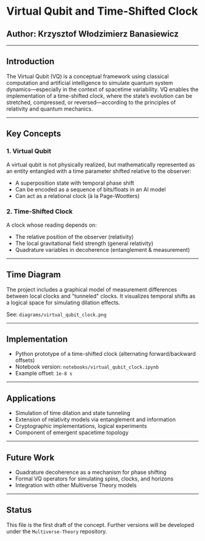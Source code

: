 
# Virtual Qubit and Time-Shifted Clock

## Author: Krzysztof Włodzimierz Banasiewicz

---

## Introduction

The Virtual Qubit (VQ) is a conceptual framework using classical computation and artificial intelligence to simulate quantum system dynamics—especially in the context of spacetime variability. VQ enables the implementation of a time-shifted clock, where the state’s evolution can be stretched, compressed, or reversed—according to the principles of relativity and quantum mechanics.

---

## Key Concepts

### 1. Virtual Qubit
A virtual qubit is not physically realized, but mathematically represented as an entity entangled with a time parameter shifted relative to the observer:
- A superposition state with temporal phase shift
- Can be encoded as a sequence of bits/floats in an AI model
- Can act as a relational clock (à la Page-Wootters)

### 2. Time-Shifted Clock
A clock whose reading depends on:
- The relative position of the observer (relativity)
- The local gravitational field strength (general relativity)
- Quadrature variables in decoherence (entanglement & measurement)

---

## Time Diagram

The project includes a graphical model of measurement differences between local clocks and "tunneled" clocks. It visualizes temporal shifts as a logical space for simulating dilation effects.

See: `diagrams/virtual_qubit_clock.png`

---

## Implementation

- Python prototype of a time-shifted clock (alternating forward/backward offsets)
- Notebook version: `notebooks/virtual_qubit_clock.ipynb`
- Example offset: `1e-8 s`

---

## Applications

- Simulation of time dilation and state tunneling
- Extension of relativity models via entanglement and information
- Cryptographic implementations, logical experiments
- Component of emergent spacetime topology

---

## Future Work

- Quadrature decoherence as a mechanism for phase shifting
- Formal VQ operators for simulating spins, clocks, and horizons
- Integration with other Multiverse Theory models

---

## Status

This file is the first draft of the concept. Further versions will be developed under the `Multiverse-Theory` repository.


